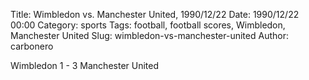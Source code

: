 Title: Wimbledon vs. Manchester United, 1990/12/22
Date: 1990/12/22 00:00
Category: sports
Tags: football, football scores, Wimbledon, Manchester United
Slug: wimbledon-vs-manchester-united
Author: carbonero


Wimbledon 1 - 3 Manchester United
